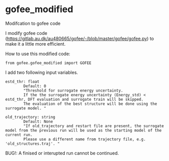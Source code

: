 # gofee_modified
Modifcation to gofee code

I modify gofee code (https://gitlab.au.dk/au480665/gofee/-/blob/master/gofee/gofee.py) to make it a little more efficient. 


How to use this modified code:
```
from gofee.gofee_modified import GOFEE
```

I add two following input variables. 

```
estd_thr: float
        Default: 0
        "Threshold for surrogate energy uncertainty. 
        If the the surrogate energy uncertainty (Energy_std) < estd_thr, DFT evaluation and surrogate train will be skipped. 
        The evaluation of the best structure will be done using the surrogate model. "
```

``` 
old_trajectory: string
        Default: None
        "If old_trajectory and restart file are present, the surrogate model from the previous run will be used as the starting model of the current run.
        Please use a different name from trajectory file, e.g. 'old_structures.traj'. "
```


BUG!: 
A finised or interupted run cannot be continued.

